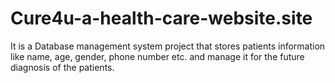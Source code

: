 # Cure4u-a-health-care-website.site
It is a Database management system project  that stores patients information like name, age, gender, phone number etc. and manage it for the future diagnosis of the patients.
